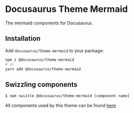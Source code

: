 # Docusaurus Theme Mermaid

The mermaid components for Docusaurus.

## Installation

Add `docusaurus/theme-mermaid` to your package:

```bash
npm i @docusaurus/theme-mermaid
# or
yarn add @docusaurus/theme-mermaid
```

## Swizzling components

```bash
$ npm swizzle @docusaurus/theme-mermaid [component name]
```

All components used by this theme can be found [here](https://github.com/facebook/docusaurus/tree/main/packages/docusaurus-theme-mermaid/src/theme)